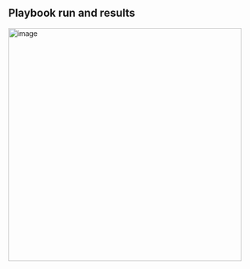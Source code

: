 ## Playbook run and results
<img width="467" alt="image" src="https://github.com/user-attachments/assets/042d0f9f-fdb4-4919-bf8f-092eaf2ce5ed" />
